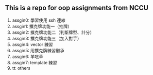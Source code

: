 ## This is a repo for oop assignments from NCCU

1. assgin0: 學習使用 ssh 連線
2. assgin1: 撲克牌功能一（抽牌）
3. assgin2: 撲克牌功能二（判斷牌型、計分）
4. assgin3: 撲克牌功能三（加入對手）
5. assgin4: vector 練習
6. assgin5: 用撲克牌練習繼承
7. assgin6: 羊吃草
8. assgin7: template 練習
9. tt: others
